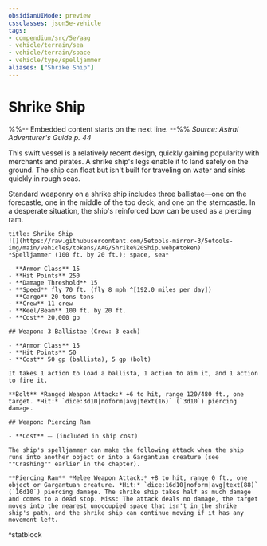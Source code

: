 ```yaml
---
obsidianUIMode: preview
cssclasses: json5e-vehicle
tags:
- compendium/src/5e/aag
- vehicle/terrain/sea
- vehicle/terrain/space
- vehicle/type/spelljammer
aliases: ["Shrike Ship"]
---
```

# Shrike Ship
%%-- Embedded content starts on the next line. --%%
*Source: Astral Adventurer's Guide p. 44*  

This swift vessel is a relatively recent design, quickly gaining popularity with merchants and pirates. A shrike ship's legs enable it to land safely on the ground. The ship can float but isn't built for traveling on water and sinks quickly in rough seas.

Standard weaponry on a shrike ship includes three ballistae—one on the forecastle, one in the middle of the top deck, and one on the sterncastle. In a desperate situation, the ship's reinforced bow can be used as a piercing ram.

```ad-statblock
title: Shrike Ship
![](https://raw.githubusercontent.com/5etools-mirror-3/5etools-img/main/vehicles/tokens/AAG/Shrike%20Ship.webp#token)
*Spelljammer (100 ft. by 20 ft.); space, sea*

- **Armor Class** 15
- **Hit Points** 250
- **Damage Threshold** 15
- **Speed** fly 70 ft. (fly 8 mph ^[192.0 miles per day])
- **Cargo** 20 tons tons
- **Crew** 11 crew
- **Keel/Beam** 100 ft. by 20 ft.
- **Cost** 20,000 gp

## Weapon: 3 Ballistae (Crew: 3 each)

- **Armor Class** 15
- **Hit Points** 50
- **Cost** 50 gp (ballista), 5 gp (bolt)

It takes 1 action to load a ballista, 1 action to aim it, and 1 action to fire it.

**Bolt** *Ranged Weapon Attack:* +6 to hit, range 120/480 ft., one target. *Hit:* `dice:3d10|noform|avg|text(16)` (`3d10`) piercing damage.

## Weapon: Piercing Ram

- **Cost** ⏤ (included in ship cost)

The ship's spelljammer can make the following attack when the ship runs into another object or into a Gargantuan creature (see ""Crashing"" earlier in the chapter).

**Piercing Ram** *Melee Weapon Attack:* +8 to hit, range 0 ft., one object or Gargantuan creature. *Hit:* `dice:16d10|noform|avg|text(88)` (`16d10`) piercing damage. The shrike ship takes half as much damage and comes to a dead stop. Miss: The attack deals no damage, the target moves into the nearest unoccupied space that isn't in the shrike ship's path, and the shrike ship can continue moving if it has any movement left.
```
^statblock